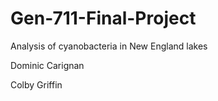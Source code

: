 # Gen-711-Final-Project
Analysis of cyanobacteria in New England lakes

Dominic Carignan

Colby Griffin

